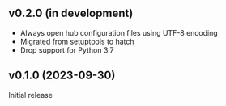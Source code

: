 v0.2.0 (in development)
-----------------------
- Always open hub configuration files using UTF-8 encoding
- Migrated from setuptools to hatch
- Drop support for Python 3.7

v0.1.0 (2023-09-30)
-------------------
Initial release
